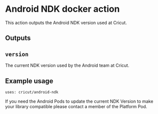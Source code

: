 # Android NDK docker action

This action outputs the Android NDK version used at Cricut.

## Outputs 

## `version`

The current NDK version used by the Android team at Cricut.

## Example usage
    uses: cricut/android-ndk 


If you need the Android Pods to update the current NDK Version to make your library
compatible please contact a member of the Platform Pod.


